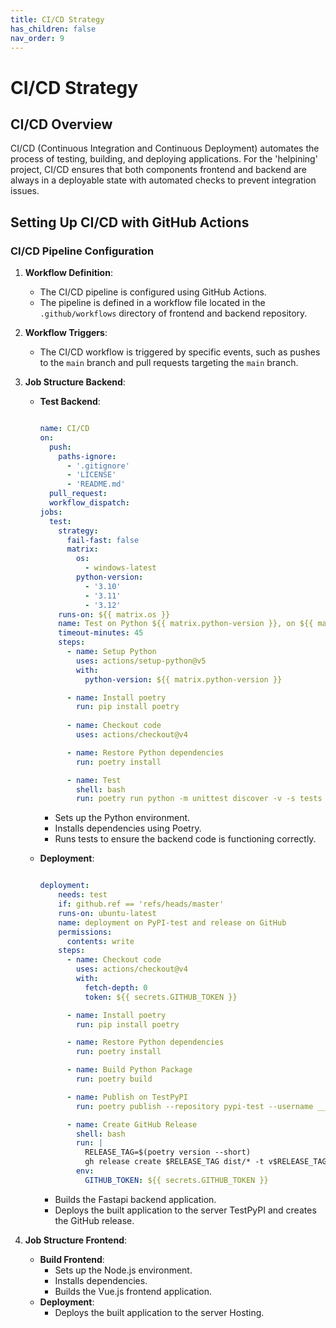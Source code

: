 ```yaml
---
title: CI/CD Strategy
has_children: false
nav_order: 9
---
```


# CI/CD Strategy

## CI/CD Overview

CI/CD (Continuous Integration and Continuous Deployment) automates the process of testing, building, and deploying applications. For the 'helpining' project, CI/CD ensures that both components frontend and backend are always in a deployable state with automated checks to prevent integration issues.

## Setting Up CI/CD with GitHub Actions

### CI/CD Pipeline Configuration

1. **Workflow Definition**:
   - The CI/CD pipeline is configured using GitHub Actions.
   - The pipeline is defined in a workflow file located in the `.github/workflows` directory of frontend and backend repository.

2. **Workflow Triggers**:
   - The CI/CD workflow is triggered by specific events, such as pushes to the `main` branch and pull requests targeting the `main` branch.

3. **Job Structure Backend**:
      - **Test Backend**:
         
         ```yaml
         
         name: CI/CD
         on:
           push:
             paths-ignore:
               - '.gitignore'
               - 'LICENSE'
               - 'README.md'
           pull_request:
           workflow_dispatch:
         jobs:
           test:
             strategy:
               fail-fast: false
               matrix:
                 os:
                   - windows-latest
                 python-version:
                   - '3.10'
                   - '3.11'
                   - '3.12'
             runs-on: ${{ matrix.os }}
             name: Test on Python ${{ matrix.python-version }}, on ${{ matrix.os }}
             timeout-minutes: 45
             steps:
               - name: Setup Python
                 uses: actions/setup-python@v5
                 with:
                   python-version: ${{ matrix.python-version }}
         
               - name: Install poetry
                 run: pip install poetry
               
               - name: Checkout code
                 uses: actions/checkout@v4
         
               - name: Restore Python dependencies
                 run: poetry install
         
               - name: Test
                 shell: bash
                 run: poetry run python -m unittest discover -v -s tests
         
         ```
        - Sets up the Python environment.
        - Installs dependencies using Poetry.
        - Runs tests to ensure the backend code is functioning correctly.

   - **Deployment**:
           
      ```yaml
      
      deployment:
          needs: test
          if: github.ref == 'refs/heads/master'
          runs-on: ubuntu-latest
          name: deployment on PyPI-test and release on GitHub
          permissions:
            contents: write
          steps:
            - name: Checkout code
              uses: actions/checkout@v4
              with:
                fetch-depth: 0
                token: ${{ secrets.GITHUB_TOKEN }}
      
            - name: Install poetry
              run: pip install poetry
      
            - name: Restore Python dependencies
              run: poetry install
      
            - name: Build Python Package
              run: poetry build
      
            - name: Publish on TestPyPI
              run: poetry publish --repository pypi-test --username __token__ --password ${{ secrets.TEST_PYPI_TOKEN }}
      
            - name: Create GitHub Release
              shell: bash
              run: |
                RELEASE_TAG=$(poetry version --short)
                gh release create $RELEASE_TAG dist/* -t v$RELEASE_TAG -F CHANGELOG.md
              env:
                GITHUB_TOKEN: ${{ secrets.GITHUB_TOKEN }}
  
      ```
     
     - Builds the Fastapi backend application.
     - Deploys the built application to the server TestPyPI and creates the GitHub release.
       
5. **Job Structure Frontend**:
   - **Build Frontend**:
     - Sets up the Node.js environment.
     - Installs dependencies.
     - Builds the Vue.js frontend application.
   - **Deployment**:
     - Deploys the built application to the server Hosting.

